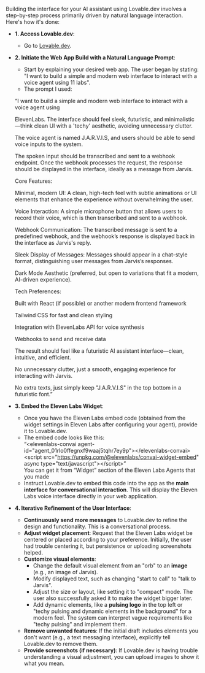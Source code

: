 Building the interface for your AI assistant using Lovable.dev involves a step-by-step process primarily driven by natural language interaction. Here's how it's done:

* **1\. Access Lovable.dev**:

  * Go to [Lovable.dev](https://lovable.dev/).   
* **2\. Initiate the Web App Build with a Natural Language Prompt**:

  * Start by explaining your desired web app. The user began by stating: "I want to build a simple and modern web interface to interact with a voice agent using 11 labs".  
  * The prompt I used:

  “I want to build a simple and modern web interface to interact with a voice agent using

  ElevenLabs. The interface should feel sleek, futuristic, and minimalistic—think clean UI with a 'techy' aesthetic, avoiding unnecessary clutter.

  The voice agent is named J.A.R.V.I.S, and users should be able to send voice inputs to the system.

  The spoken input should be transcribed and sent to a webhook endpoint. Once the webhook processes the request, the response should be displayed in the interface, ideally as a message from Jarvis.

  Core Features:

  Minimal, modern UI: A clean, high-tech feel with subtle animations or UI elements that enhance the experience without overwhelming the user.

  Voice Interaction: A simple microphone button that allows users to record their voice, which is then transcribed and sent to a webhook.

  Webhook Communication: The transcribed message is sent to a predefined webhook, and the webhook’s response is displayed back in the interface as Jarvis's reply.

  Sleek Display of Messages: Messages should appear in a chat-style format, distinguishing user messages from Jarvis’s responses.

  Dark Mode Aesthetic (preferred, but open to variations that fit a modern, AI-driven experience).

  Tech Preferences:

  Built with React (if possible) or another modern frontend framework

  Tailwind CSS for fast and clean styling

  Integration with ElevenLabs API for voice synthesis

  Webhooks to send and receive data

  The result should feel like a futuristic AI assistant interface—clean, intuitive, and efficient.

  No unnecessary clutter, just a smooth, engaging experience for interacting with Jarvis.

  No extra texts, just simply keep "J.A.R.V.I.S" in the top bottom in a futuristic font.”

* **3\. Embed the Eleven Labs Widget**:

  * Once you have the Eleven Labs embed code (obtained from the widget settings in Eleven Labs after configuring your agent), provide it to Lovable.dev.  
  * The embed code looks like this:   
    “\<elevenlabs-convai agent-id="agent\_01rlo0ffegnxf9waaj5tqhr7ey9p"\>\</elevenlabs-convai\>\<script src="https://unpkg.com/@elevenlabs/convai-widget-embed" async type="text/javascript"\>\</script\>”  
    You can get it from “Widget” section of the Eleven Labs Agents that you made  
  * Instruct Lovable.dev to embed this code into the app as the **main interface for conversational interaction**. This will display the Eleven Labs voice interface directly in your web application.  
      
* **4\. Iterative Refinement of the User Interface**:

  * **Continuously send more messages** to Lovable.dev to refine the design and functionality. This is a conversational process.  
  * **Adjust widget placement**: Request that the Eleven Labs widget be centered or placed according to your preference. Initially, the user had trouble centering it, but persistence or uploading screenshots helped.  
  * **Customize visual elements**:  
    * Change the default visual element from an "orb" to an **image** (e.g., an image of Jarvis).  
    * Modify displayed text, such as changing "start to call" to "talk to Jarvis".  
    * Adjust the size or layout, like setting it to "compact" mode. The user also successfully asked it to make the widget bigger later.  
    * Add dynamic elements, like a **pulsing logo** in the top left or "techy pulsing and dynamic elements in the background" for a modern feel. The system can interpret vague requirements like "techy pulsing" and implement them.  
  * **Remove unwanted features**: If the initial draft includes elements you don't want (e.g., a text messaging interface), explicitly tell Lovable.dev to remove them.  
  * **Provide screenshots (if necessary)**: If Lovable.dev is having trouble understanding a visual adjustment, you can upload images to show it what you mean.

